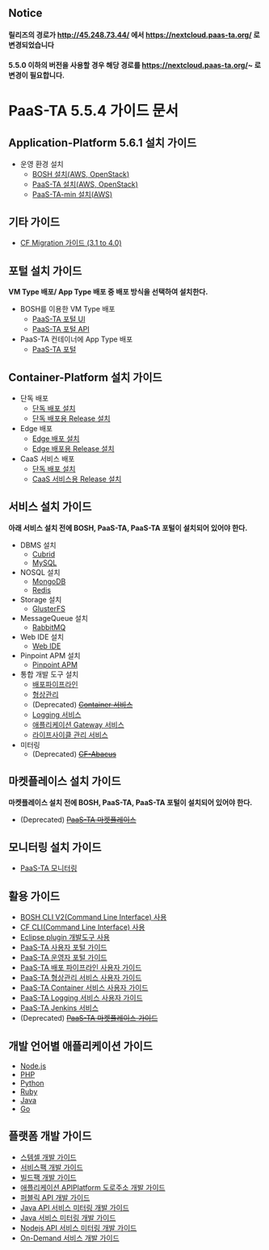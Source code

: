 ## Notice
#### 릴리즈의 경로가 http://45.248.73.44/ 에서 https://nextcloud.paas-ta.org/ 로 변경되었습니다  
#### 5.5.0 이하의 버전을 사용할 경우 해당 경로를 https://nextcloud.paas-ta.org/~ 로 변경이 필요합니다.  


# PaaS-TA 5.5.4 가이드 문서


## Application-Platform 5.6.1 설치 가이드
- 운영 환경 설치
  - [BOSH 설치(AWS, OpenStack)](./install-guide/bosh/PAAS-TA_BOSH2_INSTALL_GUIDE_V5.0.md)
  - [PaaS-TA 설치(AWS, OpenStack)](./install-guide/paasta/PAAS-TA_CORE_INSTALL_GUIDE_V5.0.md)
  - [PaaS-TA-min 설치(AWS)](./install-guide/paasta/PAAS-TA_MIN_INSTALL_GUIDE.md)

## 기타 가이드
- [CF Migration 가이드 (3.1 to 4.0)](../../../Guide-4.0-ROTELLE/blob/master/PaaS_TA_4.0_migration.md)
  
## 포털 설치 가이드
**VM Type 배포/ App Type 배포 중 배포 방식을 선택하여 설치한다.**
- BOSH를 이용한 VM Type 배포
  - [PaaS-TA 포털 UI](./install-guide/portal/PAAS-TA_PORTAL_UI_SERVICE_INSTALL_GUIDE_V1.0.md)
  - [PaaS-TA 포털 API](./install-guide/portal/PAAS-TA_PORTAL_API_SERVICE_INSTALL_GUIDE_V1.0.md)
- PaaS-TA 컨테이너에 App Type 배포
  - [PaaS-TA 포털](./install-guide/portal/PAAS-TA_PORTAL_SERVICE_APP_TYPE_INSTALL_GUIDE_V1.0.md)

## Container-Platform 설치 가이드
- 단독 배포
  - [단독 배포 설치](https://github.com/PaaS-TA/paas-ta-container-platform/blob/master/install-guide/standalone/paas-ta-container-platform-standalone-deployment-guide-v1.1.md)
  - [단독 배포용 Release 설치](https://github.com/PaaS-TA/paas-ta-container-platform/blob/master/install-guide/bosh/paas-ta-container-platform-bosh-deployment-spray-guide-v1.1.md)
- Edge 배포
  - [Edge 배포 설치](https://github.com/PaaS-TA/paas-ta-container-platform/blob/master/install-guide/edge/paas-ta-container-platform-edge-deployment-guide-v1.0.md)
  - [Edge 배포용 Release 설치](https://github.com/PaaS-TA/paas-ta-container-platform/blob/master/install-guide/bosh/paas-ta-container-platform-bosh-deployment-edge-guide-v1.0.md)
- CaaS 서비스 배포
  - [단독 배포 설치](https://github.com/PaaS-TA/paas-ta-container-platform/blob/master/install-guide/standalone/paas-ta-container-platform-standalone-deployment-guide-v1.1.md)
  - [CaaS 서비스용 Release 설치](https://github.com/PaaS-TA/paas-ta-container-platform/blob/master/install-guide/bosh/paas-ta-container-platform-bosh-deployment-caas-guide-v1.1.md)

## 서비스 설치 가이드
**아래 서비스 설치 전에 BOSH, PaaS-TA, PaaS-TA 포털이 설치되어 있어야 한다.**

- DBMS 설치
  - [Cubrid](./service-guide/dbms/PAAS-TA_CUBRID_SERVICE_INSTALL_GUIDE_V1.0.md)
  - [MySQL](./service-guide/dbms/PAAS-TA_MYSQL_SERVICE_INSTALL_GUIDE_V1.0.md)
- NOSQL 설치
  - [MongoDB](./service-guide/nosql/PAAS-TA_MONGODB_SERVICE_INSTALL_GUIDE_V1.0.md)
  - [Redis](./service-guide/nosql/PAAS-TA_ON_DEMAND_REDIS_SERVICE_INSTALL_GUIDE_V1.0.md)
- Storage 설치
  - [GlusterFS](./service-guide/storage/PAAS-TA_GLUSTERFS_SERVICE_INSTALL_GUIDE_V1.0.md)
- MessageQueue 설치
  - [RabbitMQ](./service-guide/messagequeue/PAAS-TA_RABBITMQ_SERVICE_INSTALL_GUIDE_V1.0.md)
- Web IDE 설치
  - [Web IDE](./service-guide/webide/PAAS-TA_WEB_IDE_INSTALL_GUIDE_V2.0.md)
- Pinpoint APM 설치
  - [Pinpoint APM](./service-guide/etc/PAAS-TA_PINPOINT_SERVICE_INSTALL_GUIDE_V1.0.md)  
- 통합 개발 도구 설치
  - [배포파이프라인](./service-guide/tools/PAAS-TA_DELIVERY_PIPELINE_SERVICE_INSTALL_GUIDE_V1.0.md)
  - [형상관리](./service-guide/tools/PAAS-TA_SOURCE_CONTROL_SERVICE_INSTALL_GUIDE_V1.0.md)
  - (Deprecated) ~~[Container 서비스](./service-guide/tools/PAAS-TA_CONTAINER_SERVICE_INSTALL_GUIDE_V2.0.md)~~
  - [Logging 서비스](./service-guide/tools/PAAS-TA_LOGGING_SERVICE_INSTALL_GUIDE_V1.0.md)
  - [애플리케이션 Gateway 서비스](./service-guide/tools/PAAS-TA_APPLICATION_GATEWAY_SERVICE_INSTALL_GUIDE_V1.0.md)
  - [라이프사이클 관리 서비스](./service-guide/tools/PAAS-TA_LIFECYCLE_MANAGEMENT_SERVICE_INSTALL_GUIDE_V1.0.md)
- 미터링
  - (Deprecated) ~~[CF-Abacus](./install-guide/metering/PAAS-TA_METERING_INSTALL_GUIDE.md)~~

## 마켓플레이스 설치 가이드
**마켓플레이스 설치 전에 BOSH, PaaS-TA, PaaS-TA 포털이 설치되어 있어야 한다.**

- (Deprecated) ~~[PaaS-TA 마켓플레이스](./service-guide/marketplace/PAAS-TA_MARKETPLACE_INSTALL_GUIDE_V1.0.md)~~

## 모니터링 설치 가이드
- [PaaS-TA 모니터링](./service-guide/monitoring/PAAS-TA_MONITORING_INSTALL_GUIDE_V5.0.md)

## 활용 가이드
- [BOSH CLI V2(Command Line Interface) 사용](../../../Guide-4.0-ROTELLE/blob/master/Use-Guide/Bosh/PaaS-TA_BOSH_CLI_V2_사용자_가이드v1.0.md)
- [CF CLI(Command Line Interface) 사용](../../../Guide-1.0-Spaghetti-/blob/master/Use-Guide/OpenPaas%20CLi%20가이드.md)
- [Eclipse plugin 개발도구 사용](../../../Guide-1.0-Spaghetti-/blob/master/Use-Guide/Open%20PaaS%20개발환경%20사용%20가이드.md)
- [PaaS-TA 사용자 포털 가이드](./use-guide/portal/PAAS-TA_USER_PORTAL_USE_GUIDE_V1.1.md)
- [PaaS-TA 운영자 포털 가이드](./use-guide/portal/PAAS-TA_ADMIN_PORTAL_USE_GUIDE_V1.1.md)
- [PaaS-TA 배포 파이프라인 사용자 가이드](./use-guide/tools/PAAS-TA_DELIVERY_PIPELINE_SERVICE_USE_GUIDE_V1.0.md)
- [PaaS-TA 형상관리 서비스 사용자 가이드](./use-guide/tools/PAAS-TA_SOURCE_CONTROL_SERVICE_USE_GUIDE_V1.0.md)
- [PaaS-TA Container 서비스 사용자 가이드](./use-guide/tools/PAAS-TA_CONTAINER_SERVICE_USE_GUIDE_V2.0.md)
- [PaaS-TA Logging 서비스 사용자 가이드](./use-guide/tools/PAAS-TA_LOGGING_SERVICE_USE_GUIDE_V1.0.md)
- [PaaS-TA Jenkins 서비스](./use-guide/tools/PAAS-TA_JENKINS_SERVICE_USER_GUIDE.md)
- (Deprecated) ~~[PaaS-TA 마켓플레이스 가이드](./use-guide/marketplace/PAAS-TA_MARKETPLACE_USE_GUIDE_V1.0.md)~~
## 개발 언어별 애플리케이션 가이드
- [Node.js](../../../Guide-1.0-Spaghetti-/blob/master/Sample-App-Guide/OpenPaaS_PaaSTA_Application_Nodejs_develope_guide.md)
- [PHP](../../../Guide-1.0-Spaghetti-/blob/master/Sample-App-Guide/OpenPaaS_PaaSTA_Application_PHP_develope_guide.md)
- [Python](../../../Guide-1.0-Spaghetti-/blob/master/Sample-App-Guide/OpenPaaS_PaaSTA_Application_Python_develope_guide.md)
- [Ruby](../../../Guide-1.0-Spaghetti-/blob/master/Sample-App-Guide/OpenPaaS_PaaSTA_Application_Ruby_develope_guide.md)
- [Java](../../../Guide-1.0-Spaghetti-/blob/master/Sample-App-Guide/OpenPaaS_PaaSTA_Application_Java_develope_guide.md)
- [Go](../../../Guide-1.0-Spaghetti-/blob/master/Sample-App-Guide/OpenPaaS_PaaSTA_Application_Go_develope_guide.md)

## 플랫폼 개발 가이드
- [스템셀 개발 가이드](../../../Guide-1.0-Spaghetti-/blob/master/Development-Guide/OpenPaaS_PaaSTA_Build_Stemcell_guide.md)
- [서비스팩 개발 가이드](../../../Guide-1.0-Spaghetti-/blob/master/Development-Guide/ServicePack_develope_guide.md)
- [빌드팩 개발 가이드](../../../Guide-1.0-Spaghetti-/blob/master/Development-Guide/Buildpack_develope_guide.md)
- [애플리케이션 APIPlatform 도로주소 개발 가이드](../../../Guide-1.0-Spaghetti-/blob/master/Development-Guide/Application_APIPlatform_dorojuso_devlope_guide.md)
- [퍼블릭 API 개발 가이드](../../../Guide-1.0-Spaghetti-/blob/master/Development-Guide/PublicAPI_devlope_guide.md)
- [Java API 서비스 미터링 개발 가이드](../../../Guide-2.0-Linguine-/blob/master/Development-Guide/PaaS-TA_Java_API_서비스_미터링_개발_가이드.md)
- [Java 서비스 미터링 개발 가이드](../../../Guide-2.0-Linguine-/blob/master/Development-Guide/PaaS-TA_Java_서비스_미터링_개발_가이드.md)
- [Nodejs API 서비스 미터링 개발 가이드](../../../Guide-2.0-Linguine-/blob/master/Development-Guide/PaaS-TA_Node.js_API_미터링_개발_가이드.md)
- [On-Demand 서비스 개발 가이드](./deployment-guide/on-demand/ON_DEMAND_DEPLOYMENT_GUIDE.md)
